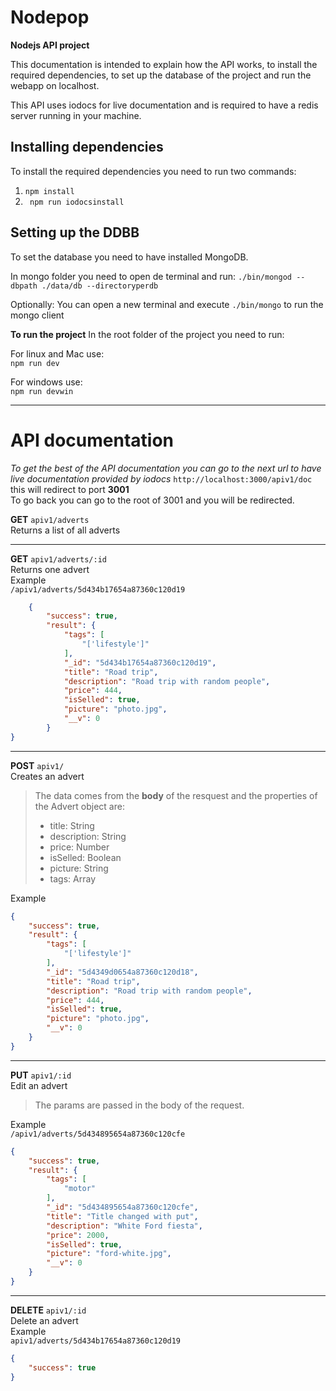 # Nodepop
**Nodejs API project**

This documentation is intended to explain how the API works, to install the required dependencies, to set up the database of the project and run the webapp on localhost.

This API uses iodocs for live documentation and is required to have a redis server running in your machine.

## Installing dependencies 
To install the required dependencies you need to run two commands:  

1. `npm install`
2. ` npm run iodocsinstall`

## Setting up the DDBB 
To set the database you need to have installed MongoDB.

In mongo folder you need to open de terminal and run:
`./bin/mongod --dbpath ./data/db --directoryperdb`

Optionally: You can open a new terminal and execute `./bin/mongo` to run the mongo client

**To run the project** In the root folder of the project you need to run:  

For linux and Mac use:  
`npm run dev`  

For windows use:  
`npm run devwin`

---
# API documentation  
*To get the best of the API documentation you can go to the next url to have live documentation provided by iodocs* `http://localhost:3000/apiv1/doc` this will redirect to port **3001**  
To go back you can go to the root of 3001 and you will be redirected.

**GET** `apiv1/adverts`  
Returns a list of all adverts

---
**GET** `apiv1/adverts/:id`  
Returns one advert  
Example  
`/apiv1/adverts/5d434b17654a87360c120d19`

```json
    {
        "success": true,
        "result": {
            "tags": [
                "['lifestyle']"
            ],
            "_id": "5d434b17654a87360c120d19",
            "title": "Road trip",
            "description": "Road trip with random people",
            "price": 444,
            "isSelled": true,
            "picture": "photo.jpg",
            "__v": 0
        }
}
```

---
**POST** `apiv1/`  
Creates an advert  
>The data comes from the **body** of the resquest and the properties of the Advert object are:
>
>* title: String
>* description: String
>* price: Number
>* isSelled: Boolean
>* picture: String
>* tags: Array

Example  
```json
{
    "success": true,
    "result": {
        "tags": [
            "['lifestyle']"
        ],
        "_id": "5d4349d0654a87360c120d18",
        "title": "Road trip",
        "description": "Road trip with random people",
        "price": 444,
        "isSelled": true,
        "picture": "photo.jpg",
        "__v": 0
    }
}
```
---
**PUT** `apiv1/:id`  
Edit an advert  
>The params are passed in the body of the request.
>
>
>
Example  
`/apiv1/adverts/5d434895654a87360c120cfe`  
```json
{
    "success": true,
    "result": {
        "tags": [
            "motor"
        ],
        "_id": "5d434895654a87360c120cfe",
        "title": "Title changed with put",
        "description": "White Ford fiesta",
        "price": 2000,
        "isSelled": true,
        "picture": "ford-white.jpg",
        "__v": 0
    }
}
```

---
**DELETE** `apiv1/:id`  
Delete an advert  
Example  
`apiv1/adverts/5d434b17654a87360c120d19`

```json
{
    "success": true
}
```






